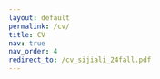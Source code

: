 ```yaml
---
layout: default
permalink: /cv/
title: CV
nav: true
nav_order: 4
redirect_to: /cv_sijiali_24fall.pdf
---
```

